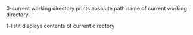 0-current working directory prints absolute path name of current working directory.

1-listit displays contents of current directory
